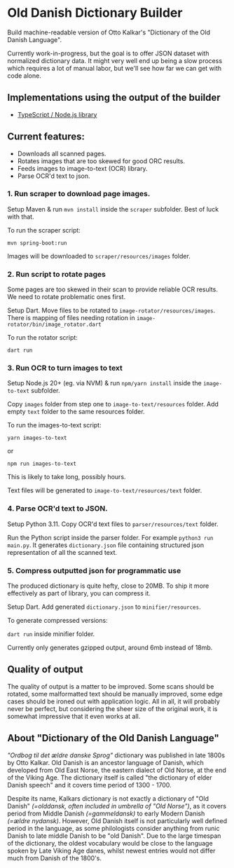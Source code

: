 # Old Danish Dictionary Builder

Build machine-readable version of Otto Kalkar's "Dictionary of the Old Danish Language".

Currently work-in-progress, but the goal is to offer JSON dataset with normalized dictionary data. It might very well end up being a slow process which requires a lot of manual labor, but we'll see how far we can get with code alone.

## Implementations using the output of the builder

- [TypeScript / Node.js library](https://github.com/stscoundrel/old-danish-dictionary)

## Current features:
- Downloads all scanned pages.
- Rotates images that are too skewed for good ORC results.
- Feeds images to image-to-text (OCR) library.
- Parse OCR'd text to json.

### 1. Run scraper to download page images.

Setup Maven & run `mvn install` inside the `scraper` subfolder. Best of luck with that.

To run the scraper script:

`mvn spring-boot:run`

Images will be downloaded to `scraper/resources/images` folder.

### 2. Run script to rotate pages

Some pages are too skewed in their scan to provide reliable OCR results. We need to rotate problematic ones first.

Setup Dart. Move files to be rotated to `image-rotator/resources/images`. There is mapping of files needing rotation in `image-rotator/bin/image_rotator.dart`

To run the rotator script:

`dart run`

### 3. Run OCR to turn images to text

Setup Node.js 20+ (eg. via NVM) & run `npm/yarn install` inside the `image-to-text` subfolder.

Copy `images` folder from step one to `image-to-text/resources` folder. Add empty `text` folder to the same resources folder.

To run the images-to-text script:

`yarn images-to-text`

or

`npm run images-to-text`

This is likely to take long, possibly hours.

Text files will be generated to `image-to-text/resources/text` folder.

### 4. Parse OCR'd text to JSON.

Setup Python 3.11. Copy OCR'd text files to `parser/resources/text` folder.

Run the Python script inside the parser folder. For example `python3 run main.py`. It generates `dictionary.json` file containing structured json representation of all the scanned text.

### 5. Compress outputted json for programmatic use

The produced dictionary is quite hefty, close to 20MB. To ship it more effectively as part of library, you can compress it.

Setup Dart. Add generated `dictionary.json` to `minifier/resources`. 

To generate compressed versions:

`dart run` inside minifier folder.

Currently only generates gzipped output, around 6mb instead of 18mb.

## Quality of output

The quality of output is a matter to be improved. Some scans should be rotated, some malformatted text should be manually improved, some edge cases should be ironed out with application logic. All in all, it will probably never be perfect, but considering the sheer size of the original work, it is somewhat impressive that it even works at all.

## About "Dictionary of the Old Danish Language"

_"Ordbog til det ældre danske Sprog"_ dictionary was published in late 1800s by Otto Kalkar. Old Danish is an ancestor language of Danish, which developed from Old East Norse, the eastern dialect of Old Norse, at the end of the Viking Age. The dictionary itself is called "the dictionary of elder Danish speech" and it covers time period of 1300 - 1700.

Despite its name, Kalkars dictionary is not exactly a dictionary of "Old Danish" _(=olddansk, often included in umbrella of "Old Norse")_, as it covers period from Middle Danish _(=gammeldansk)_ to early Modern Danish _(=ældre nydansk)_. However, Old Danish itself is not particularly well defined period in the language, as some philologists consider anything from runic Danish to late middle Danish to be "old Danish". Due to the large timespan of the dictionary, the oldest vocabulary would be close to the language spoken by Late Viking Age danes, whilst newest entries would not differ much from Danish of the 1800's.
